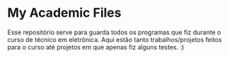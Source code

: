 # My Academic Files
  Esse repositório serve para guarda todos os programas que fiz durante o curso de técnico em eletrônica. Aqui estão tanto trabalhos/projetos feitos para o curso até projetos em que apenas fiz alguns testes. :)

